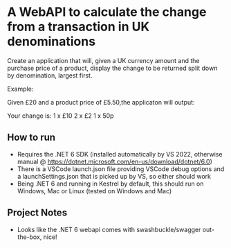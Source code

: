 # A WebAPI to calculate the change from a transaction in UK denominations 

Create an application that will, given a UK currency amount
and the purchase price of a product, display the change to be
returned split down by denomination, largest first.

Example:

Given £20 and a product price of £5.50,the applicaton will output:

Your change is:
1 x £10
2 x £2
1 x 50p

## How to run
- Requires the .NET 6 SDK (installed automatically by VS 2022, otherwise manual @ https://dotnet.microsoft.com/en-us/download/dotnet/6.0)
- There is a VSCode launch.json file providing VSCode debug options and a launchSettings.json that is picked up by VS, so either should work
- Being .NET 6 and running in Kestrel by default, this should run on Windows, Mac or Linux (tested on Windows and Mac)

## Project Notes
- Looks like the .NET 6 webapi comes with swashbuckle/swagger out-the-box, nice!
